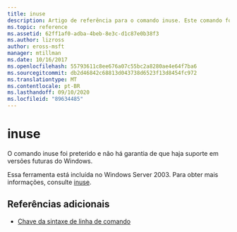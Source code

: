 ```yaml
---
title: inuse
description: Artigo de referência para o comando inuse. Este comando foi preterido e não tem garantia de suporte em versões futuras do Windows.
ms.topic: reference
ms.assetid: 62ff1af0-adba-4beb-8e3c-d1c87e0b38f3
ms.author: lizross
author: eross-msft
manager: mtillman
ms.date: 10/16/2017
ms.openlocfilehash: 55793611c8ee676a07c55bc2a8280ae4e64f7ba6
ms.sourcegitcommit: db2d46842c68813d043738d6523f13d8454fc972
ms.translationtype: MT
ms.contentlocale: pt-BR
ms.lasthandoff: 09/10/2020
ms.locfileid: "89634485"
---
```

# <a name="inuse"></a>inuse

O comando inuse foi preterido e não há garantia de que haja suporte em versões futuras do Windows.

Essa ferramenta está incluída no Windows Server 2003. Para obter mais informações, consulte [inuse](/previous-versions/orphan-topics/ws.10/dd996699(v=ws.10)).

## <a name="additional-references"></a>Referências adicionais

- [Chave da sintaxe de linha de comando](command-line-syntax-key.md)
